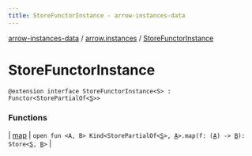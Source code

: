 ```yaml
---
title: StoreFunctorInstance - arrow-instances-data
---
```


[arrow-instances-data](../../index.html) / [arrow.instances](../index.html) / [StoreFunctorInstance](./index.html)

# StoreFunctorInstance

`@extension interface StoreFunctorInstance<S> : Functor<StorePartialOf<`[`S`](index.html#S)`>>`

### Functions

| [map](map.html) | `open fun <A, B> Kind<StorePartialOf<`[`S`](index.html#S)`>, `[`A`](map.html#A)`>.map(f: (`[`A`](map.html#A)`) -> `[`B`](map.html#B)`): Store<`[`S`](index.html#S)`, `[`B`](map.html#B)`>` |

